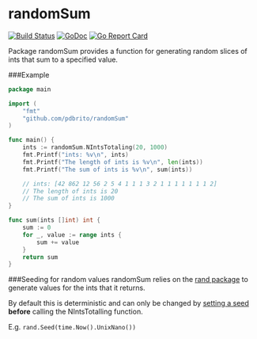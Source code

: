 # randomSum
[![Build Status](https://travis-ci.com/pdbrito/randomSum.png?branch=master)](https://travis-ci.com/pdbrito/randomSum) [![GoDoc](https://godoc.org/github.com/pdbrito/randomSum?status.svg)](https://godoc.org/github.com/pdbrito/randomSum) [![Go Report Card](https://goreportcard.com/badge/github.com/pdbrito/randomSum)](https://goreportcard.com/report/github.com/pdbrito/randomSum)

Package randomSum  provides a function for generating random slices of ints that sum to a specified value.

###Example

```go
package main

import (
	"fmt"
	"github.com/pdbrito/randomSum"
)

func main() {
	ints := randomSum.NIntsTotaling(20, 1000)
	fmt.Printf("ints: %v\n", ints)
	fmt.Printf("The length of ints is %v\n", len(ints))
	fmt.Printf("The sum of ints is %v\n", sum(ints))

	// ints: [42 862 12 56 2 5 4 1 1 1 3 2 1 1 1 1 1 1 1 2]
	// The length of ints is 20
	// The sum of ints is 1000
}

func sum(ints []int) int {
	sum := 0
	for _, value := range ints {
		sum += value
	}
	return sum
}
```

###Seeding for random values
randomSum relies on the [rand package](https://golang.org/pkg/math/rand) to generate values for the ints that 
it returns.

By default this is deterministic and can only be changed by [setting
a seed](https://golang.org/pkg/math/rand/#Seed) **before** calling the NIntsTotalling function.

E.g. `rand.Seed(time.Now().UnixNano())`